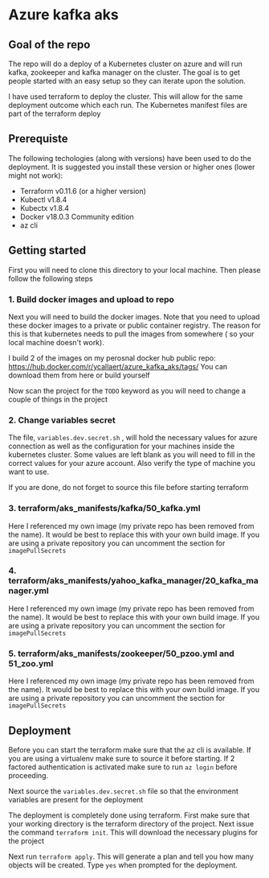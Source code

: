 # Azure kafka aks

## Goal of the repo
The repo will do a deploy of a Kubernetes cluster on azure and will run kafka, zookeeper and kafka manager on the cluster.
The goal is to get people started with an easy setup so they can iterate upon the solution.

I have used terraform to deploy the cluster. This will allow for the same deployment outcome which each run.
The Kubernetes manifest files are part of the terraform deploy


## Prerequiste
The following techologies (along with versions) have been used to do the deployment. It is suggested you install these version or higher ones (lower might not work):

* Terraform v0.11.6 (or a higher version)
* Kubectl v1.8.4
* Kubectx v1.8.4
* Docker v18.0.3 Community edition
* az cli

## Getting started
First you will need to clone this directory to your local machine.
Then please follow the following steps
### 1. Build docker images and upload to repo
Next you will need to build the docker images. Note that you need to upload these docker images to a private or public container registry.
The reason for this is that kubernetes needs to pull the images from somewhere ( so your local machine doesn't work).

I build 2 of the images on my perosnal docker hub public repo: https://hub.docker.com/r/ycallaert/azure_kafka_aks/tags/
You can download them from here or build yourself

Now scan the project for the `TODO` keyword as you will need to change a couple of things in the project


### 2. Change variables secret
The file, `variables.dev.secret.sh` , will hold the necessary values for azure connection as well as the configuration for your machines inside the kubernetes cluster.
Some values are left blank as you will need to fill in the correct values for your azure account.
Also verify the type of machine you want to use.

If you are done, do not forget to source this file before starting terraform

### 3. terraform/aks_manifests/kafka/50_kafka.yml
Here I referenced my own image (my private repo has been removed from the name).
It would be best to replace this with your own build image.
If you are using a private repository you can uncomment the section for `imagePullSecrets`

### 4. terraform/aks_manifests/yahoo_kafka_manager/20_kafka_manager.yml
Here I referenced my own image (my private repo has been removed from the name).
It would be best to replace this with your own build image.
If you are using a private repository you can uncomment the section for `imagePullSecrets`

### 5. terraform/aks_manifests/zookeeper/50_pzoo.yml and 51_zoo.yml
Here I referenced my own image (my private repo has been removed from the name).
It would be best to replace this with your own build image.
If you are using a private repository you can uncomment the section for `imagePullSecrets`

## Deployment

Before you can start the terraform make sure that the az cli is available. If you are using a virtualenv make sure to source it before starting.
If 2 factored authentication is activated make sure to run `az login` before proceeding.

Next source the `variables.dev.secret.sh` file so that the environment variables are present for the deployment

The deployment is completely done using terraform.
First make sure that your working directory is the terraform directory of the project.
Next issue the command `terraform init`.
This will download the necessary plugins for the project

Next run `terraform apply`. This will generate a plan and tell you how many objects will be created.
Type `yes` when prompted for the deployment.
